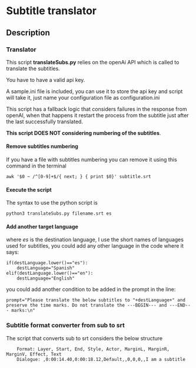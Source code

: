 # Subtitle translator

## Description

### Translator

This script **translateSubs.py** relies on the openAi API which is called to translate the subtitles.

You have to have a valid api key.

A sample.ini file is included, you can use it to store the api key and script will take it, just name your configuration file as configuration.ini

This script has a fallback logic that considers failures in the response from openAI, when that happens it restart the process from the subtitle just after the last successfully translated.

**This script DOES NOT considering numbering of the subtitles**.

#### Remove subtitles numbering

If you have a file with subtitles numbering you can remove it using this command in the terminal
    
    awk '$0 ~ /^[0-9]+$/{ next; } { print $0}' subtitle.srt

#### Execute the script

The syntax to use the python script is 
    
    python3 translateSubs.py filename.srt es

#### Add another target language

where *es* is the destination language, I use the short names of languages used for subtitles, you could add any other language in the code where it says: 

    if(destLanguage.lower()=="es"):
        destLanguage="Spanish"
    elif(destLanguage.lower()=="en"):
        destLanguage="English"

you could add another condition to be added in the prompt in the line: 

    prompt="Please translate the below subtitles to "+destLanguage+" and preserve the time marks. Do not translate the ---BEGIN--- and ---END--- marks:\n"


### Subtitle format converter from sub to srt

The script that converts sub to srt considers the below structure

```
    Format: Layer, Start, End, Style, Actor, MarginL, MarginR, MarginV, Effect, Text
    Dialogue: ,0:00:14.40,0:00:18.12,Default,,0,0,0,,I am a subtitle
```


